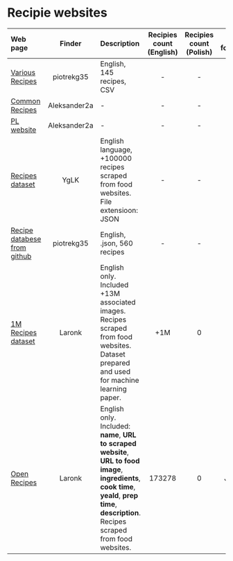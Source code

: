 # Recipie websites

| Web page                                                                                          |    Finder    | Description                                                                                                                                                                                         | Recipies count (English) | Recipies count (Polish) | Data format |
| :------------------------------------------------------------------------------------------------ | :----------: | :-------------------------------------------------------------------------------------------------------------------------------------------------------------------------------------------------- | :----------------------: | :---------------------: | ----------: |
| [Various Recipes](https://airtable.com/universe/expHZcS7kWEyq5gUH/recipe-database?explore=true)   |  piotrekg35  | English, 145 recipes, CSV                                                                                                                                                                           |            -             |            -            |           - |
| [Common Recipes](https://esha.com/resources/additional-databases/)                                | Aleksander2a | -                                                                                                                                                                                                   |            -             |            -            |           - |
| [PL website](https://www.doradcasmaku.pl/)                                                        | Aleksander2a | -                                                                                                                                                                                                   |            -             |            -            |           - |
| [Recipes dataset](https://eightportions.com/datasets/Recipes/)                                    |     YgLK     | English language, +100000 recipes scraped from food websites. File extensioon: JSON                                                                                                                 |            -             |            -            |           - |
| [Recipe databese from github](https://github.com/tabatkins/recipe-db/blob/master/db-recipes.json) |  piotrekg35  | English, .json, 560 recipes                                                                                                                                                                         |            -             |            -            |           - |
| [1M Recipes dataset](http://pic2recipe.csail.mit.edu/)                                            |    Laronk    | English only. Included +13M associated images. Recipes scraped from food websites. Dataset prepared and used for machine learning paper.                                                            |           +1M            |            0            |           - |
| [Open Recipes](https://github.com/fictivekin/openrecipes)                                         |    Laronk    | English only. Included: **name**, **URL to scraped website**, **URL to food image**, **ingredients**, **cook time**, **yeald**, **prep time**, **description**. Recipes scraped from food websites. |          173278          |            0            |        JSON |